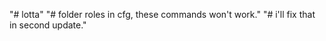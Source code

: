 "# lotta" 
"# folder roles in cfg, these commands won't work." 
"# i'll fix that in second update." 
